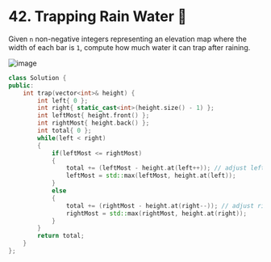 # 42. Trapping Rain Water 🔴

Given `n` non-negative integers representing an elevation map where the width of each bar is `1`, compute how much water it can trap after raining.

![image](https://assets.leetcode.com/uploads/2018/10/22/rainwatertrap.png)

```cpp
class Solution {
public:
    int trap(vector<int>& height) {
        int left{ 0 };
        int right{ static_cast<int>(height.size() - 1) };
        int leftMost{ height.front() };
        int rightMost{ height.back() };
        int total{ 0 };
        while(left < right)
        {
            if(leftMost <= rightMost)
            {
                total += (leftMost - height.at(left++)); // adjust left ptr before next line
                leftMost = std::max(leftMost, height.at(left));
            }
            else
            {
                total += (rightMost - height.at(right--)); // adjust right ptr before next line
                rightMost = std::max(rightMost, height.at(right));
            }
        }
        return total;
    }
};
```